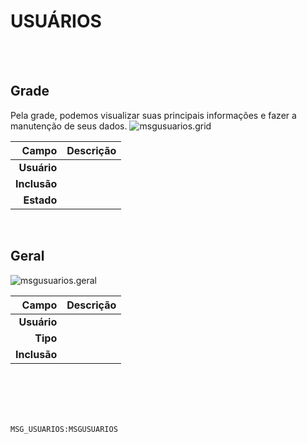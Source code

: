 # USUÁRIOS
<br>
<br>

## Grade
Pela grade, podemos visualizar suas principais informações e fazer a manutenção de seus dados.
![msgusuarios.grid](https://raw.githubusercontent.com/netforcews/docs-erp/master/geral/imagens/msgusuarios.grid.png)

Campo | Descrição
--:|---
**Usuário** | 
**Inclusão** | 
**Estado** | 
<br>

## Geral
![msgusuarios.geral](https://raw.githubusercontent.com/netforcews/docs-erp/master/geral/imagens/msgusuarios.geral.png)

Campo | Descrição
--:|---
**Usuário** | 
**Tipo** | 
**Inclusão** | 
<br>
<br>
<br>
<br>

```MSG_USUARIOS:MSGUSUARIOS```
